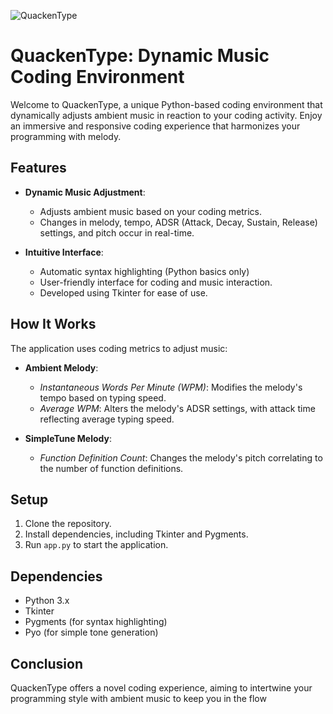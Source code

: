 
![QuackenType](https://github.com/remsky/QuackenType/assets/25017870/e75976aa-b190-4ba3-b41d-2a016a6cfd5e)

# QuackenType: Dynamic Music Coding Environment

Welcome to QuackenType, a unique Python-based coding environment that dynamically adjusts ambient music in reaction to your coding activity. Enjoy an immersive and responsive coding experience that harmonizes your programming with melody.

## Features

- **Dynamic Music Adjustment**: 
  - Adjusts ambient music based on your coding metrics.
  - Changes in melody, tempo, ADSR (Attack, Decay, Sustain, Release) settings, and pitch occur in real-time.

- **Intuitive Interface**:
  - Automatic syntax highlighting (Python basics only)
  - User-friendly interface for coding and music interaction.
  - Developed using Tkinter for ease of use.

## How It Works

The application uses coding metrics to adjust music:

- **Ambient Melody**:
  - *Instantaneous Words Per Minute (WPM)*: Modifies the melody's tempo based on typing speed.
  - *Average WPM*: Alters the melody's ADSR settings, with attack time reflecting average typing speed.

- **SimpleTune Melody**:
  - *Function Definition Count*: Changes the melody's pitch correlating to the number of function definitions.

## Setup

1. Clone the repository.
2. Install dependencies, including Tkinter and Pygments.
3. Run `app.py` to start the application.

## Dependencies

- Python 3.x
- Tkinter
- Pygments (for syntax highlighting)
- Pyo (for simple tone generation)

## Conclusion

QuackenType offers a novel coding experience, aiming to intertwine your programming style with ambient music to keep you in the flow
